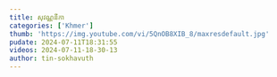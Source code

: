 ```yaml
---
title: សុវណ្ណនីកា
categories: ['Khmer']
thumb: 'https://img.youtube.com/vi/5QnOB8XIB_8/maxresdefault.jpg'
pudate: 2024-07-11T18:31:55
videos: 2024-07-11-18-30-13
author: tin-sokhavuth
---
```

